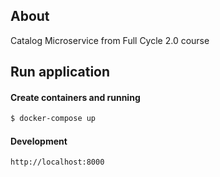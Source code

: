 ## About

Catalog Microservice from Full Cycle 2.0 course

## Run application

#### Create containers and running

```bash
$ docker-compose up
```

#### Development

```
http://localhost:8000
```
